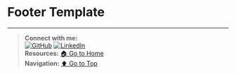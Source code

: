 # Footer Template

---
> **Connect with me:**<br>
> [![GitHub](https://img.shields.io/badge/GitHub-%23121011.svg?&style=for-the-badge&logo=github&logoColor=white)](https://github.com/shangar-t-a)
> [![LinkedIn](https://img.shields.io/badge/LinkedIn-%230077B5.svg?&style=for-the-badge&logo=linkedin&logoColor=white)](https://www.linkedin.com/in/shangar-arivazhagan/)<br>
> **Resources:** [🏠 Go to Home](../README.md)<br>
> **Navigation:** [⬆️ Go to Top](#footer-template)  
